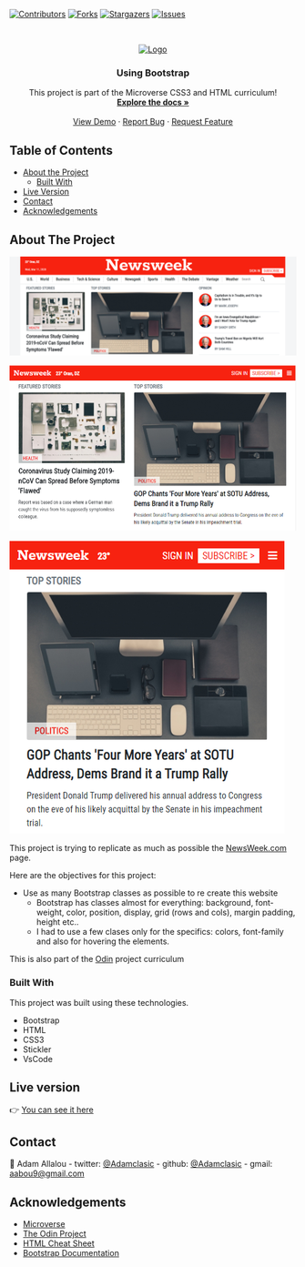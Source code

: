 
<!--
*** Thanks for checking out this README Template. If you have a suggestion that would
*** make this better, please fork the repo and create a pull request or simply open
*** an issue with the tag "enhancement".
*** Thanks again! Now go create something AMAZING! :D
-->

<!-- PROJECT SHIELDS -->
<!--
*** I'm using markdown "reference style" links for readability.
*** Reference links are enclosed in brackets [ ] instead of parentheses ( ).
*** See the bottom of this document for the declaration of the reference variables
*** for contributors-url, forks-url, etc. This is an optional, concise syntax you may use.
*** https://www.markdownguide.org/basic-syntax/#reference-style-links
-->
[![Contributors][contributors-shield]][contributors-url]
[![Forks][forks-shield]][forks-url]
[![Stargazers][stars-shield]][stars-url]
[![Issues][issues-shield]][issues-url]

<!-- PROJECT LOGO -->
<br />
<p align="center">
  <a href="https://github.com/adamclasic/Using-Bootstrap">
    <img src="https://i.dlpng.com/static/png/4034060-newsweek-logo-png-transparent-svg-vector-freebie-supply-newsweek-png-800_600_preview.webp" alt="Logo" width="120" height="80">
  </a>

  <h3 align="center">Using Bootstrap</h3>

  <p align="center">
    This project is part of the Microverse CSS3 and HTML curriculum!
    <br />
    <a href="https://github.com/adamclasic/Using-Bootstrap/issues"><strong>Explore the docs »</strong></a>
    <br />
    <br />
    <a href="https://rawcdn.githack.com/adamclasic/Using-Bootstrap/c9a21d59041c7c03272cff2e75cb794bd9d79a38/index.html">View Demo</a>
    ·
    <a href="https://github.com/adamclasic/Using-Bootstrap/issues">Report Bug</a>
    ·
    <a href="https://github.com/adamclasic/Using-Bootstrap/issues">Request Feature</a>
  </p>
</p>

<!-- TABLE OF CONTENTS -->
## Table of Contents

* [About the Project](#about-the-project)
  * [Built With](#built-with)
* [Live Version](#live-version)
* [Contact](#contact)
* [Acknowledgements](#acknowledgements)

<!-- ABOUT THE PROJECT -->
## About The Project

![product-screenshot](images/screenshot.png)

![screenshot](images/screenshot-md.png)

![screenshot](images/screenshot-sm.png)

This project is trying to replicate as much as possible the [NewsWeek.com](https://www.newsweek.com/) page.

Here are the objectives for this project:
* Use as many Bootstrap classes as possible to re create this website
	* Bootstrap has classes almost for everything: background, font-weight, color, position, display, grid (rows and cols), margin padding, height etc..
	* I had to use a few clases only for the specifics: colors, font-family and also for hovering the elements.

This is also part of the [Odin](https://www.theodinproject.com/courses/html5-and-css3/lessons/using-bootstrap) project curriculum

### Built With
This project was built using these technologies.
* Bootstrap
* HTML
* CSS3
* Stickler
* VsCode

<!-- LIVE VERSION -->
## Live version

:point_right:  [You can see it here](https://adamclasic.github.io/Using-Bootstrap/)

<!-- CONTACT -->
## Contact

👤 Adam Allalou - twitter: [@Adamclasic](https://twitter.com/justin_clasic) - github: [@Adamclasic](https://github.com/adamclasic) - gmail: aabou9@gmail.com


<!-- ACKNOWLEDGEMENTS -->
## Acknowledgements
* [Microverse](https://www.microverse.org/)
* [The Odin Project](https://www.theodinproject.com/)
* [HTML Cheat Sheet](https://htmlcheatsheet.com/js/)
* [Bootstrap Documentation](https://getbootstrap.com/docs/4.3/getting-started/introduction/)

<!-- MARKDOWN LINKS & IMAGES -->
<!-- https://www.markdownguide.org/basic-syntax/#reference-style-links -->
[contributors-shield]: https://img.shields.io/github/contributors/adamclasic/Using-Bootstrap.svg?style=flat-square
[contributors-url]: https://github.com/adamclasic/Using-Bootstrap/graphs/contributors
[forks-shield]: https://img.shields.io/github/forks/adamclasic/Using-Bootstrap.svg?style=flat-square
[forks-url]: https://github.com/adamclasic/Using-Bootstrap/network/members
[stars-shield]: https://img.shields.io/github/stars/adamclasic/Using-Bootstrap.svg?style=flat-square
[stars-url]: https://github.com/adamclasic/Using-Bootstrap/stargazers
[issues-shield]: https://img.shields.io/github/issues/adamclasic/Using-Bootstrap.svg?style=flat-square
[issues-url]: https://github.com/adamclasic/Using-Bootstrap/issues
[product-screenshot]: /pics/readme/screenshot.png